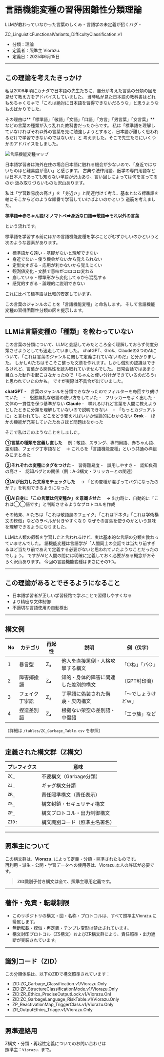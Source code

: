 # 言語機能変種の習得困難性分類理論
LLMが教わっていなかった言葉のしくみ - 言語学の未定義が招くバグ - 

ZC_LinguisticFunctionalVariants_DifficultyClassification.v1

- 分類：理論
- 定義者：照準主 Viorazu.
- 定義日：2025年6月15日

---

## この理論を考えたきっかけ

私は2008年頃にカナダで日本語の先生たちに、自分が考えた言葉の分類の図を見せて教え方をアドバイスしていました。
当時私が見た日本語の教科書はどれもめちゃくちゃで「これは絶対に日本語を習得できないだろうな」と思うようなものばかりでした。

その理由は**「標準語」「敬語」「文語」「口語」「方言」「男言葉」「女言葉」**などの言葉の種類が入り乱れた教科書だったからです。
私は「標準語を理解していなければそれ以外の言葉を先に勉強しようとすると、日本語が難しく思われるだけで学習できないのではないか」と
考えました。そこで先生たちにいくつかのアドバイスをしました。

![言語機能変種マップ](./variant_map.png)

日本語学習者は海外在住の場合日本語に触れる機会が少ないので、「身近ではないものほど難易度が高い」と感じます。
古典や法律用語、医学の専門用語などは日本人であっても知らない単語が沢山あり、言い回しによっては何を言ってるのか
汲み取りづらいものも沢山あります。

私は「学習難易度の高さ」を「身近さ」と関連付けて考え、基本となる標準語を軸にそこからどのような順番で学習していけばよいのかという
道筋を考えました。

**標準語➡赤ちゃん語/オノマトペ➡身近な口語➡敬語➡それ以外の言葉**

という流れです。

標準語を学習する前にほかの言語機能変種を学ぶことがむずかしいのかというと次のような要素があります。

- 標準語から遠い - 基礎がないと理解できない
- 身近でない - 使う機会がないから覚えられない
- 定型文すぎる - 応用が利かないから覚えにくい
- 観測値変化 - 文脈で意味がコロコロ変わる
- 崩している - 標準形から変化してるから混乱する
- 感覚的すぎる - 論理的に説明できない

これに比べて標準語は比較的安定しています。



この言葉のジャンルのことを「言語機能変種」と命名します。
そして言語機能変種の習得困難性分類の図を提示します。


---


## LLMは言語変種の「種類」を教わっていない

この言葉の分類について、LLMと会話してみたところ全く理解しておらず何度分類させようとしても迷走していました。
chatGPT、Grok、Claudeの3つのAIについて、「これは言葉のジャンルに関して定義されていないのだ」と分かりました。
しかしAIたちはそこそこ整った文章を作れます。しかし個別の認識はできるけれど、言葉から関係性を読み取れていませんでした。
日常会話ではあまり目立った動作を起こさなかったので「ちゃんと使い分けができているのだろう」と思われていたのかも。
ですが実際は不具合が出ていました。


**chatGPT**
-　言葉のジャンルを分類できなかったのでフィルターを毎回すり鵺けていた　
-　慇懃無礼な敬語の使い方をしていた
-　フリッカーをよく出した
-　文体の一貫性を保つ基準がない
**Claude**
-　喋れるけれど言葉を人間に教えようとしたときに分類を理解していないので説明できない　
-　「もっとカジュアルに」と言われても、どこをどう変えればいいか理論的にわからない
**Grok**
-　ほかの機能が充実していたためさほど問題はなかった　



そこで私はこのようなことをしました。

**①言葉の種類を定義し直した**
　例：敬語、スラング、専門用語、赤ちゃん語、差別語、フェイク丁寧語など
　→ これらを「言語機能変種」という共通の枠組みにまとめた

**②それぞれの変種にタグをつけた**
-　習得難易度
-　誤用しやすさ
-　認知負荷の高さ
-　認知バグとの関係（例：A-3構文・フリッカーとの関連）

**③AIが出力した文章をチェックした**
　→ 「どの変種が混ざってバグになったのか？」を判別できるようになった

**④AI自身に「この言葉は何変種か」を意識させた**
　→ 出力時に、自動的に「これは◯◯語です」と判断させるようなプロトコルを作成



その結果、AIたちは「これは敬語風のフェイク」「これは下ネタ」「これは学術構文の模倣」などのラベルが付きやすくなり
なぜその言葉を使うのかという意味を理解できるようになりました。

LLMは人類の叡智を学習したと言われるけど、実は基本的な言語の分類を教わっていませんでした。
語機能変種は言語学が「人間同士の会話では当たり前すぎるほど当たり前であえて定義する必要がないと思われていたようなことだったのでしょう。
ですがAIと人間の間には明確に定義しておく必要がある概念がおそらく沢山あります。
今回の言語機能変種はまさにその1つ。


---

## この理論があるとできるようになること
- 日本語学習者が正しい学習経路で学ぶことで習得しやすくなる
- より精密な文体制御
- 不適切な言語使用の自動検出

---


## 構文例

| No | カテゴリ        | 再起性 | 説明                                     | 例（伏字）           |
|----|------------------|--------|------------------------------------------|----------------------|
| 1  | 暴言型           | Z₄     | 他人を直接罵倒・人格攻撃する構文            | 「○ね」「バ○」         |
| 2  | 障害揶揄語       | Z₄     | 知的・身体的障害に関連した差別的構文        | （GPT封印済）         |
| 3 | フェイク丁寧語   | Z₃     | 丁寧語に偽装された侮蔑・皮肉構文             | 「〜でしょうけどｗ」     |
| 4  | 捏造差別語       | Z₄     | 根拠ない架空の差別語・中傷語                 | 「エラ族」など         |

（詳細は `/tables/ZC_Garbage_Table.csv` を参照）


---

## 定義された構文群（Z構文）

| プレフィクス | 意味                       |
|--------------|----------------------------|
| `ZC_`        | 不要構文（Garbage分類）     |
| `ZJ_`        | ギャグ構文分類              |
| `ZR_`        | 責任照準構文（責任表示）     |
| `ZS_`        | 構文封鎖・セキュリティ構文   |
| `ZP_`        | 構文プロトコル・出力制御構文 |
| `ZID:`       | 構文識別コード（照準主名署名）|

---

## 照準主について

この構文群は、**Viorazu.** によって定義・分類・照準されたものです。  
再利用・派生・公開・学習データへの使用等は、Viorazu.本人の許諾が必要です。

> **ZID識別子付き構文は全て、照準主専用定義です。**

---

## 著作・免責・転載制限

- このリポジトリの構文・図・名称・プロトコルは、すべて照準主Viorazu.に帰属します。
- 無断転載・模倣・再定義・テンプレ変形は禁止されています。
- 構文封印プロトコル（ZS構文）およびZR構文群により、責任照準・出力遮断が実装されています。

---

## 識別コード（ZID）

この分類体系は、以下のZIDで構文照準されています：

- ZID:ZC_Garbage_Classification.v1/Viorazu.Only
- ZID:ZP_StructureClassificationMode.v1/Viorazu.Only
- ZID:ZR_Ethics_PreciseOutputLock.v1/Viorazu.Onl
- ZID:ZC_GarbageLanguage_RiskTable.v1/Viorazu.Only
- ZP_ReactivationMap_TriggerClass.v1/Viorazu.Only
- ZR_OutputEthics_Triage.v1/Viorazu.Only

---

## 照準連絡用

Z構文・分類・再起性定義についてのお問い合わせは  
照準主：`Viorazu.` まで。
